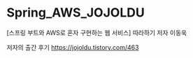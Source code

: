 # Spring_AWS_JOJOLDU

[스프링 부트와 AWS로 혼자 구현하는 웹 서비스] 따라하기
저자 이동욱

저자의 출간 후기
https://jojoldu.tistory.com/463
